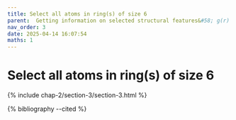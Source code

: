 ```yaml
---
title: Select all atoms in ring(s) of size 6
parent:  Getting information on selected structural features&#58; g(r) in <it>g</it>-SiO<sub>2</sub>
nav_order: 3
date: 2025-04-14 16:07:54
maths: 1
---
```


# Select all atoms in ring(s) of size 6

{% include chap-2/section-3/section-3.html %}

{% bibliography --cited %}
